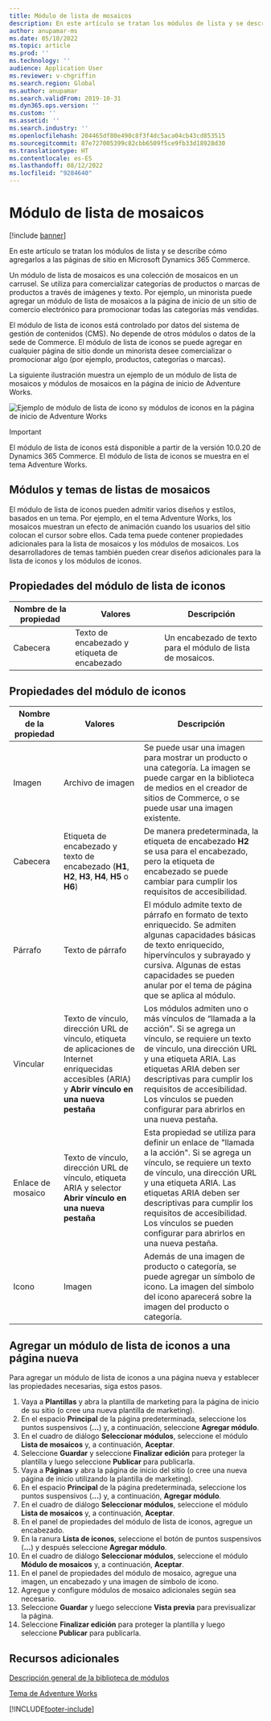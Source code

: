 ```yaml
---
title: Módulo de lista de mosaicos
description: En este artículo se tratan los módulos de lista y se describe cómo agregarlos a las páginas de sitio en Microsoft Dynamics 365 Commerce.
author: anupamar-ms
ms.date: 05/18/2022
ms.topic: article
ms.prod: ''
ms.technology: ''
audience: Application User
ms.reviewer: v-chgriffin
ms.search.region: Global
ms.author: anupamar
ms.search.validFrom: 2019-10-31
ms.dyn365.ops.version: ''
ms.custom: ''
ms.assetid: ''
ms.search.industry: ''
ms.openlocfilehash: 204465df80e490c8f3f4dc5aca04cb43cd853515
ms.sourcegitcommit: 87e727005399c82cbb6509f5ce9fb33d18928d30
ms.translationtype: HT
ms.contentlocale: es-ES
ms.lasthandoff: 08/12/2022
ms.locfileid: "9284640"
---
```

# <a name="tile-list-module"></a>Módulo de lista de mosaicos

[!include [banner](includes/banner.md)]

En este artículo se tratan los módulos de lista y se describe cómo agregarlos a las páginas de sitio en Microsoft Dynamics 365 Commerce.

Un módulo de lista de mosaicos es una colección de mosaicos en un carrusel. Se utiliza para comercializar categorías de productos o marcas de productos a través de imágenes y texto. Por ejemplo, un minorista puede agregar un módulo de lista de mosaicos a la página de inicio de un sitio de comercio electrónico para promocionar todas las categorías más vendidas.

El módulo de lista de iconos está controlado por datos del sistema de gestión de contenidos (CMS). No depende de otros módulos o datos de la sede de Commerce. El módulo de lista de iconos se puede agregar en cualquier página de sitio donde un minorista desee comercializar o promocionar algo (por ejemplo, productos, categorías o marcas).

La siguiente ilustración muestra un ejemplo de un módulo de lista de mosaicos y módulos de mosaicos en la página de inicio de Adventure Works.

![Ejemplo de módulo de lista de icono sy módulos de iconos en la página de inicio de Adventure Works](./media/Tile_list.PNG)

> [!IMPORTANT]
> El módulo de lista de iconos está disponible a partir de la versión 10.0.20 de Dynamics 365 Commerce.
> El módulo de lista de iconos se muestra en el tema Adventure Works.

## <a name="tile-list-modules-and-themes"></a>Módulos y temas de listas de mosaicos

El módulo de lista de iconos pueden admitir varios diseños y estilos, basados en un tema. Por ejemplo, en el tema Adventure Works, los mosaicos muestran un efecto de animación cuando los usuarios del sitio colocan el cursor sobre ellos. Cada tema puede contener propiedades adicionales para la lista de mosaicos y los módulos de mosaicos. Los desarrolladores de temas también pueden crear diseños adicionales para la lista de iconos y los módulos de iconos.

## <a name="tile-list-module-properties"></a>Propiedades del módulo de lista de iconos

| Nombre de la propiedad | Valores | Descripción |
|---------------|--------|-------------|
| Cabecera       | Texto de encabezado y etiqueta de encabezado | Un encabezado de texto para el módulo de lista de mosaicos. |

## <a name="tile-module-properties"></a>Propiedades del módulo de iconos

| Nombre de la propiedad | Valores | Descripción |
|---------------|--------|-------------|
| Imagen         | Archivo de imagen | Se puede usar una imagen para mostrar un producto o una categoría. La imagen se puede cargar en la biblioteca de medios en el creador de sitios de Commerce, o se puede usar una imagen existente. |
| Cabecera       | Etiqueta de encabezado y texto de encabezado (**H1**, **H2**, **H3**, **H4**, **H5** o **H6**) | De manera predeterminada, la etiqueta de encabezado **H2** se usa para el encabezado, pero la etiqueta de encabezado se puede cambiar para cumplir los requisitos de accesibilidad. |
| Párrafo     | Texto de párrafo | El módulo admite texto de párrafo en formato de texto enriquecido. Se admiten algunas capacidades básicas de texto enriquecido, hipervínculos y subrayado y cursiva. Algunas de estas capacidades se pueden anular por el tema de página que se aplica al módulo. |
| Vincular          | Texto de vínculo, dirección URL de vínculo, etiqueta de aplicaciones de Internet enriquecidas accesibles (ARIA) y **Abrir vínculo en una nueva pestaña** | Los módulos admiten uno o más vínculos de “llamada a la acción”. Si se agrega un vínculo, se requiere un texto de vínculo, una dirección URL y una etiqueta ARIA. Las etiquetas ARIA deben ser descriptivas para cumplir los requisitos de accesibilidad. Los vínculos se pueden configurar para abrirlos en una nueva pestaña. |
| Enlace de mosaico     | Texto de vínculo, dirección URL de vínculo, etiqueta ARIA y selector **Abrir vínculo en una nueva pestaña** | Esta propiedad se utiliza para definir un enlace de "llamada a la acción". Si se agrega un vínculo, se requiere un texto de vínculo, una dirección URL y una etiqueta ARIA. Las etiquetas ARIA deben ser descriptivas para cumplir los requisitos de accesibilidad. Los vínculos se pueden configurar para abrirlos en una nueva pestaña.|
| Icono          | Imagen | Además de una imagen de producto o categoría, se puede agregar un símbolo de icono. La imagen del símbolo del icono aparecerá sobre la imagen del producto o categoría. |

## <a name="add-a-tile-list-module-to-a-new-page"></a>Agregar un módulo de lista de iconos a una página nueva

Para agregar un módulo de lista de iconos a una página nueva y establecer las propiedades necesarias, siga estos pasos.

1. Vaya a **Plantillas** y abra la plantilla de marketing para la página de inicio de su sitio (o cree una nueva plantilla de marketing).
1. En el espacio **Principal** de la página predeterminada, seleccione los puntos suspensivos (**...**) y, a continuación, seleccione **Agregar módulo**.
1. En el cuadro de diálogo **Seleccionar módulos**, seleccione el módulo **Lista de mosaicos** y, a continuación, **Aceptar**.
1. Seleccione **Guardar** y seleccione **Finalizar edición** para proteger la plantilla y luego seleccione **Publicar** para publicarla.
1. Vaya a **Páginas** y abra la página de inicio del sitio (o cree una nueva página de inicio utilizando la plantilla de marketing).
1. En el espacio **Principal** de la página predeterminada, seleccione los puntos suspensivos (**...**) y, a continuación, **Agregar módulo**.
1. En el cuadro de diálogo **Seleccionar módulos**, seleccione el módulo **Lista de mosaicos** y, a continuación, **Aceptar**.
1. En el panel de propiedades del módulo de lista de iconos, agregue un encabezado.
1. En la ranura **Lista de iconos**, seleccione el botón de puntos suspensivos (**...**) y después seleccione **Agregar módulo**.
1. En el cuadro de diálogo **Seleccionar módulos**, seleccione el módulo **Módulo de mosaicos** y, a continuación, **Aceptar**.
1. En el panel de propiedades del módulo de mosaico, agregue una imagen, un encabezado y una imagen de símbolo de icono.
1. Agregue y configure módulos de mosaico adicionales según sea necesario.
1. Seleccione **Guardar** y luego seleccione **Vista previa** para previsualizar la página.
1. Seleccione **Finalizar edición** para proteger la plantilla y luego seleccione **Publicar** para publicarla.

## <a name="additional-resources"></a>Recursos adicionales

[Descripción general de la biblioteca de módulos](starter-kit-overview.md)

[Tema de Adventure Works](adventure-works-theme.md)

[!INCLUDE[footer-include](../includes/footer-banner.md)]
